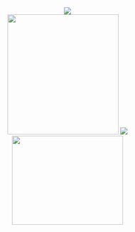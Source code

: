<div align = "center">
    <img src="https://readme-typing-svg.herokuapp.com?color=%23F78E0D&center=true&vCenter=true&height=100&lines=Hello+world;My+name+is+Alberto"/>
</div>
<div align="center" >
    <img src="https://media.giphy.com/media/ciwgweZDnUydJShj6H/giphy.gif" width="250" height="270" />
    <img  src="http://github-readme-streak-stats.herokuapp.com?user=AprKali&theme=tokyonight_duo&date_format=j%20M%5B%20Y%5D" />
    <img src="https://media.giphy.com/media/ciwgweZDnUydJShj6H/giphy.gif" width="250" height="200">
</div>
